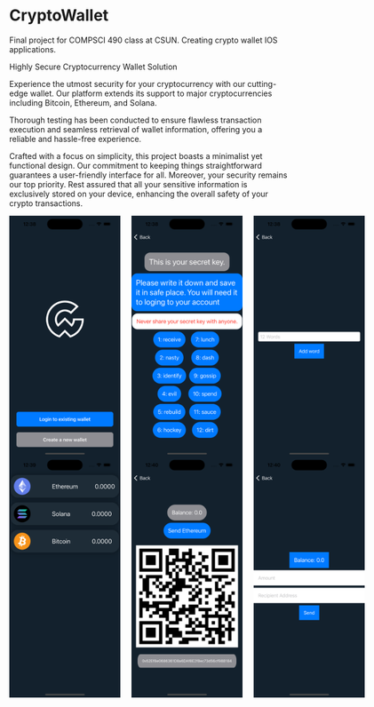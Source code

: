 # CryptoWallet
Final project for COMPSCI 490 class at CSUN. Creating crypto wallet IOS applications. 

Highly Secure Cryptocurrency Wallet Solution

Experience the utmost security for your cryptocurrency with our cutting-edge wallet. Our platform extends its support to major cryptocurrencies including Bitcoin, Ethereum, and Solana.

Thorough testing has been conducted to ensure flawless transaction execution and seamless retrieval of wallet information, offering you a reliable and hassle-free experience.

Crafted with a focus on simplicity, this project boasts a minimalist yet functional design. Our commitment to keeping things straightforward guarantees a user-friendly interface for all. Moreover, your security remains our top priority. Rest assured that all your sensitive information is exclusively stored on your device, enhancing the overall safety of your crypto transactions.

<div style="display: flex; gap: 20px;">
  <img src="images/StartScreen.png" alt="Welcome Screen" width="200">
  <img src="images/SecretPhrase.png" alt="Generating New Wallet" width="200">
  <img src="images/LoginScreen.png" alt="Login Into Your New Wallet" width="200">
</div>

<div style="display: flex; gap: 20px;">
  <img src="images/HomeScreen.png" alt="Home Screen" width="200">
  <img src="images/CoinScreen.png" alt="Coin Information" width="200">
  <img src="images/SendScreen.png" alt="Make a Transaction" width="200">
</div>

